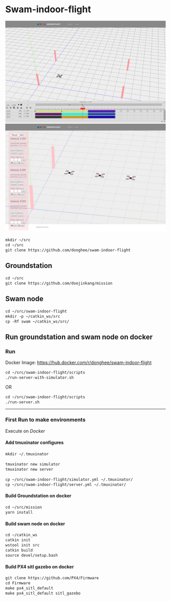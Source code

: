 # Swam-indoor-flight


![Timeline Editor](screenshot-editor.png?raw=true "Timeline Editor")
![Live Viewer](screenshot-live.png?raw=true "Live Viewer")


```
mkdir ~/src
cd ~/src
git clone https://github.com/donghee/swam-indoor-flight 
```

## Groundstation

```
cd ~/src
git clone https://github.com/doojinkang/mission 
```

## Swam node

```
cd ~/src/swam-indoor-flight 
mkdir -p ~/catkin_ws/src
cp -Rf swam ~/catkin_ws/src/
```

## Run groundstation and swam node on docker

### Run 

Docker Image: https://hub.docker.com/r/donghee/swam-indoor-flight

```
cd ~/src/swam-indoor-flight/scripts
./run-server-with-simulator.sh
```

OR

```
cd ~/src/swam-indoor-flight/scripts
./run-server.sh
```

----

### First Run to make environments

Execute on *Docker*

#### Add tmuxinator configures 

```
mkdir ~/.tmuxinator

tmuxinator new simulator
tmuxinator new server

cp ~/src/swam-indoor-flight/simulator.yml ~/.tmuxinator/
cp ~/src/swam-indoor-flight/server.yml ~/.tmuxinator/
```

#### Build Groundstation on docker

```
cd ~/src/mission
yarn install
```

#### Build swam node on docker

```
cd ~/catkin_ws
catkin init
wstool init src
catkin build
source devel/setup.bash
```

#### Build PX4 sitl gazebo on docker

```
git clone https://github.com/PX4/Firmware
cd Firmware
make px4_sitl_default
make px4_sitl_default sitl_gazebo
```


